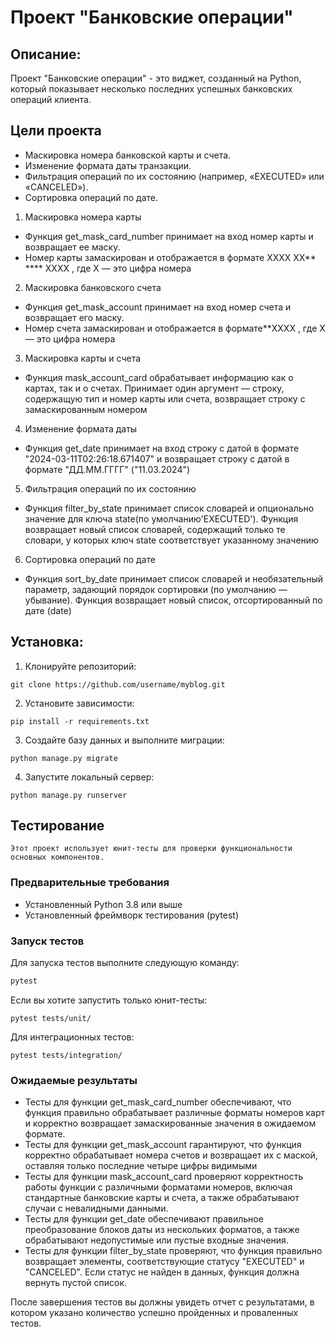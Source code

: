 # Проект "Банковские операции"

## Описание:

Проект "Банковские операции" - это виджет, созданный на Python, который показывает несколько последних успешных банковских операций клиента.

## Цели проекта  

- Маскировка номера банковской карты и счета.
- Изменение формата даты транзакции.  
- Фильтрация операций по их состоянию (например, «EXECUTED» или «CANCELED»).  
- Сортировка операций по дате. 

1. Маскировка номера карты 
- Функция get_mask_card_number принимает на вход номер карты и возвращает ее маску. 
- Номер карты замаскирован и отображается в формате XXXX XX** **** XXXX , где X — это цифра номера
2. Маскировка банковского счета
- Функция get_mask_account принимает на вход номер счета и возвращает его маску. 
- Номер счета замаскирован и отображается в формате**XXXX , где X — это цифра номера
3. Маскировка карты и счета 
- Функция mask_account_card обрабатывает информацию как о картах, так и о счетах.
Принимает один аргумент — строку, содержащую тип и номер карты или счета, возвращает строку с замаскированным номером
4. Изменение формата даты 
- Функция get_date принимает на вход строку с датой в формате "2024-03-11T02:26:18.671407"
 и возвращает строку с датой в формате "ДД.ММ.ГГГГ" ("11.03.2024")
5. Фильтрация операций по их состоянию
- Функция filter_by_state принимает список словарей и опционально значение для ключа state(по умолчанию'EXECUTED').
Функция возвращает новый список словарей, содержащий только те словари, 
у которых ключ state соответствует указанному значению
6. Сортировка операций по дате
- Функция sort_by_date принимает список словарей и необязательный параметр, задающий порядок сортировки (по умолчанию — убывание).
Функция возвращает новый список, отсортированный по дате (date)

## Установка:

1. Клонируйте репозиторий:
```
git clone https://github.com/username/myblog.git
```

2. Установите зависимости:
```
pip install -r requirements.txt
```

3. Создайте базу данных и выполните миграции:
```
python manage.py migrate
```

4. Запустите локальный сервер:
```
python manage.py runserver
```

## Тестирование
```
Этот проект использует юнит-тесты для проверки функциональности основных компонентов.
```
### Предварительные требования  
- Установленный Python 3.8 или выше  
- Установленный фреймворк тестирования (pytest)

### Запуск тестов  
Для запуска тестов выполните следующую команду:  

```bash  
pytest
```
Если вы хотите запустить только юнит-тесты:
```
pytest tests/unit/
```
Для интеграционных тестов:
```
pytest tests/integration/
```

### Ожидаемые результаты

- Тесты для функции get_mask_card_number обеспечивают, что функция правильно обрабатывает различные форматы номеров карт
и корректно возвращает замаскированные значения в ожидаемом формате.
- Тесты для функции get_mask_account гарантируют, что функция корректно обрабатывает номера счетов и возвращает их с маской, 
оставляя только последние четыре цифры видимыми
- Тесты для функции mask_account_card проверяют корректность работы функции с различными форматами номеров, 
включая стандартные банковские карты и счета, а также обрабатывают случаи с невалидными данными.
- Тесты для функции get_date обеспечивают правильное преобразование блоков даты из нескольких форматов, 
а также обрабатывают недопустимые или пустые входные значения.
- Тесты для функции filter_by_state проверяют, что функция правильно возвращает элементы, соответствующие статусу "EXECUTED" и "CANCELED".
 Если статус не найден в данных, функция должна вернуть пустой список.

После завершения тестов вы должны увидеть отчет с результатами, 
в котором указано количество успешно пройденных и проваленных тестов. 
